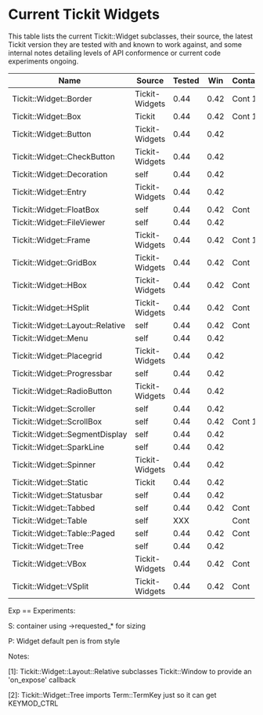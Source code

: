 # Current Tickit Widgets

This table lists the current Tickit::Widget subclasses, their source, the latest Tickit
version they are tested with and known to work against, and some internal notes detailing
levels of API conformence or current code experiments ongoing.

| Name                             | Source         | Tested | Win  | Container | Notes | Exp |
|----------------------------------|----------------|--------|------|-----------|-------|-----|
| Tickit::Widget::Border           | Tickit-Widgets | 0.44   | 0.42 | Cont 1    |       | SP  |
| Tickit::Widget::Box              | Tickit         | 0.44   | 0.42 | Cont 1    |       | SP  |
| Tickit::Widget::Button           | Tickit-Widgets | 0.44   | 0.42 |           |       |  P  |
| Tickit::Widget::CheckButton      | Tickit-Widgets | 0.44   | 0.42 |           |       |  P  |
| Tickit::Widget::Decoration       | self           | 0.44   | 0.42 |           |       |     |
| Tickit::Widget::Entry            | Tickit-Widgets | 0.44   | 0.42 |           |       |  P  |
| Tickit::Widget::FloatBox         | self           | 0.44   | 0.42 | Cont      |       | SP  |
| Tickit::Widget::FileViewer       | self           | 0.44   | 0.42 |           |       |  P  |
| Tickit::Widget::Frame            | Tickit-Widgets | 0.44   | 0.42 | Cont 1    |       | SP  |
| Tickit::Widget::GridBox          | Tickit-Widgets | 0.44   | 0.42 | Cont      |       | SP  |
| Tickit::Widget::HBox             | Tickit-Widgets | 0.44   | 0.42 | Cont      |       | SP  |
| Tickit::Widget::HSplit           | Tickit-Widgets | 0.44   | 0.42 | Cont      |       | SP  |
| Tickit::Widget::Layout::Relative | self           | 0.44   | 0.42 | Cont      | [1]   |  P  |
| Tickit::Widget::Menu             | self           | 0.44   | 0.42 |           |       |  P  |
| Tickit::Widget::Placegrid        | Tickit-Widgets | 0.44   | 0.42 |           |       |  P  |
| Tickit::Widget::Progressbar      | self           | 0.44   | 0.42 |           |       |     |
| Tickit::Widget::RadioButton      | Tickit-Widgets | 0.44   | 0.42 |           |       |  P  |
| Tickit::Widget::Scroller         | self           | 0.44   | 0.42 |           |       |  P  |
| Tickit::Widget::ScrollBox        | self           | 0.44   | 0.42 | Cont 1    |       |  P  |
| Tickit::Widget::SegmentDisplay   | self           | 0.44   | 0.42 |           |       |  P  |
| Tickit::Widget::SparkLine        | self           | 0.44   | 0.42 |           |       |     |
| Tickit::Widget::Spinner          | Tickit-Widgets | 0.44   | 0.42 |           |       |  P  |
| Tickit::Widget::Static           | Tickit         | 0.44   | 0.42 |           |       |  P  |
| Tickit::Widget::Statusbar        | self           | 0.44   | 0.42 |           |       |  P  |
| Tickit::Widget::Tabbed           | self           | 0.44   | 0.42 | Cont      |       |  P  |
| Tickit::Widget::Table            | self           | XXX    |      | Cont      |       |  P  |
| Tickit::Widget::Table::Paged     | self           | 0.44   | 0.42 | Cont      |       |  P  |
| Tickit::Widget::Tree             | self           | 0.44   | 0.42 |           | [2]   |  P  |
| Tickit::Widget::VBox             | Tickit-Widgets | 0.44   | 0.42 | Cont      |       | SP  |
| Tickit::Widget::VSplit           | Tickit-Widgets | 0.44   | 0.42 | Cont      |       | SP  |

Exp == Experiments:

  S: container using ->requested_* for sizing

  P: Widget default pen is from style

Notes:

 [1]: Tickit::Widget::Layout::Relative subclasses Tickit::Window to provide an 'on_expose'
      callback

 [2]: Tickit::Widget::Tree imports Term::TermKey just so it can get KEYMOD_CTRL
